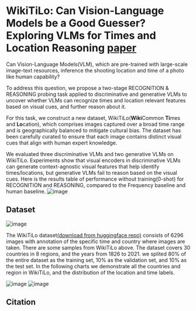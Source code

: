 # WikiTiLo: Can Vision-Language Models be a Good Guesser? Exploring VLMs for Times and Location Reasoning [paper](TODO)

Can Vision-Language Models(VLM), which are pre-trained with large-scale image-text resources, inference the shooting location and time of a photo like human capability?

To address this question, we propose a two-stage RECOGNITION & REASONING probing task applied to discriminative and generative VLMs to uncover whether VLMs can recognize times and location relevant features based on visual cues, and further reason about it.

For this task, we construct a new dataset, WikiTiLo(**Wiki**Common **Ti**mes and **Lo**cation), which comprises images captured over a broad time range and is geographically balanced to mitigate cultural bias. The dataset has been carefully curated to ensure that each image contains distinct visual cues that align with human expert knowledge.

We evaluated three discriminative VLMs and two generative VLMs on WikiTiLo. Experiments show that visual encoders in discriminative VLMs can generate context-agnostic visual features that help identify times/locations, but generative VLMs fail to reason based on the visual cues. Here is the results table of performance without training(0-shot) for RECOGNITION and REASONING, compared to the Frequency baseline and human baseline.
![image](https://github.com/KerrieZ/images/blob/main/WikiTiLo/results.png)

## Dataset
![image](https://github.com/KerrieZ/images/blob/main/WikiTiLo/samples.png)

The WikiTiLo dataset[(download from huggingface repo)](https://huggingface.co/datasets/gengyuanmax/WikiTiLo/tree/main) consists of 6296 images with annotation of the specific time and country where images are taken. There are some samples from WikiTiLo above. The dataset covers 30 countries in 8 regions, and the years from 1826 to 2021. we splited 80% of the entire dataset as the training set, 10% as the validation set, and 10% as the test set. In the following charts we demonstrate all the countries and region in WikiTiLo, and the distribution of the location and time labels.

![image](https://github.com/KerrieZ/images/blob/main/WikiTiLo/countries.png)
![image](https://github.com/KerrieZ/images/blob/main/WikiTiLo/distribution.png)

## Citation


